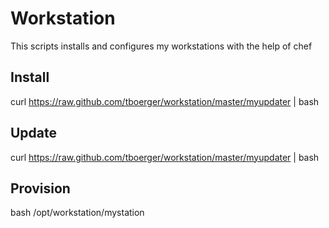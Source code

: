 Workstation
===========

This scripts installs and configures my workstations with the help of chef

Install
-------

  curl https://raw.github.com/tboerger/workstation/master/myupdater | bash

Update
------

  curl https://raw.github.com/tboerger/workstation/master/myupdater | bash

Provision
---------

  bash /opt/workstation/mystation
